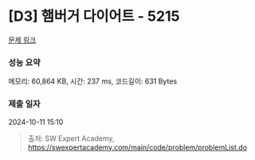 # [D3] 햄버거 다이어트 - 5215 

[문제 링크](https://swexpertacademy.com/main/code/problem/problemDetail.do?contestProbId=AWT-lPB6dHUDFAVT) 

### 성능 요약

메모리: 60,864 KB, 시간: 237 ms, 코드길이: 631 Bytes

### 제출 일자

2024-10-11 15:10



> 출처: SW Expert Academy, https://swexpertacademy.com/main/code/problem/problemList.do